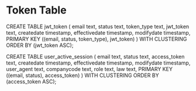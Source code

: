 # Token Table

CREATE TABLE jwt_token (
    email text,
    status text,
    token_type text,
    jwt_token text,
    createdate timestamp,
    effectivedate timestamp,
    modifydate timestamp,
    PRIMARY KEY ((email, status, token_type), jwt_token)
) WITH CLUSTERING ORDER BY (jwt_token ASC);

CREATE TABLE user_active_session (
    email text,
    status text,
    access_token text,
    createdate timestamp,
    effectivedate timestamp,
    modifydate timestamp,
    user_agent text,
    companycode text,
    role text,
    law text,
    PRIMARY KEY ((email, status), access_token)
) WITH CLUSTERING ORDER BY (access_token ASC);

